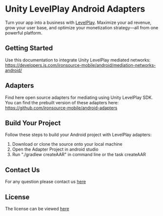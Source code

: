 # Unity LevelPlay Android Adapters
Turn your app into a business with [LevelPlay](https://www.is.com/). Maximize your ad revenue, grow your user base, and optimize your monetization strategy—all from one powerful platform.

## Getting Started
Use this documentation to integrate Unity LevelPlay mediated networks: https://developers.is.com/ironsource-mobile/android/mediation-networks-android/

## Adapters
Find here open source adapters for mediating using Unity LevelPlay SDK. You can find the prebuilt version of these adapters here: https://github.com/ironsource-mobile/android-adapters 

## Build Your Project
Follow these steps to build your Android project with LevelPlay adapters: 

1. Download or clone the source onto your local machine
2. Open the Adapter Project in android studio
3. Run "./gradlew createAAR" in command line or the task createAAR

## Contact Us
For any question please contact us [here](https://ironsrc.my.site.com/helpcenter/s/)

## License
The license can be viewed [here](https://github.com/ironsource-mobile/levelplay-android-adapters/blob/master/LICENSE)

